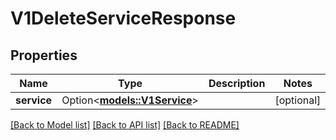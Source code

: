# V1DeleteServiceResponse

## Properties

Name | Type | Description | Notes
------------ | ------------- | ------------- | -------------
**service** | Option<[**models::V1Service**](v1Service.md)> |  | [optional]

[[Back to Model list]](../README.md#documentation-for-models) [[Back to API list]](../README.md#documentation-for-api-endpoints) [[Back to README]](../README.md)


